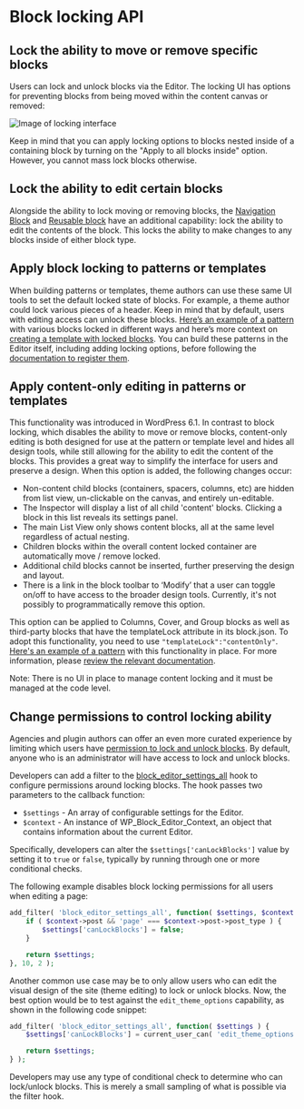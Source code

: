 # Block locking API

## Lock the ability to move or remove specific blocks

Users can lock and unlock blocks via the Editor. The locking UI has options for preventing blocks from being moved within the content canvas or removed:

![Image of locking interface](https://raw.githubusercontent.com/WordPress/gutenberg/HEAD/docs/assets/Locking%20interface.png?raw=true)

Keep in mind that you can apply locking options to blocks nested inside of a containing block by turning on the "Apply to all blocks inside" option. However, you cannot mass lock blocks otherwise.

## Lock the ability to edit certain blocks

Alongside the ability to lock moving or removing blocks, the [Navigation Block](https://github.com/WordPress/gutenberg/pull/44739) and [Reusable block](https://github.com/WordPress/gutenberg/pull/39950) have an additional capability: lock the ability to edit the contents of the block. This locks the ability to make changes to any blocks inside of either block type. 

## Apply block locking to patterns or templates

When building patterns or templates, theme authors can use these same UI tools to set the default locked state of blocks. For example, a theme author could lock various pieces of a header. Keep in mind that by default, users with editing access can unlock these blocks. [Here’s an example of a pattern](https://gist.github.com/annezazu/acee30f8b6e8995e1b1a52796e6ef805) with various blocks locked in different ways and here’s more context on [creating a template with locked blocks](https://make.wordpress.org/core/2022/02/09/core-editor-improvement-curated-experiences-with-locking-apis-theme-json/). You can build these patterns in the Editor itself, including adding locking options, before following the [documentation to register them](/docs/reference-guides/block-api/block-patterns.md).

## Apply content-only editing in patterns or templates

This functionality was introduced in WordPress 6.1. In contrast to block locking, which disables the ability to move or remove blocks, content-only editing is both designed for use at the pattern or template level and hides all design tools, while still allowing for the ability to edit the content of the blocks. This provides a great way to simplify the interface for users and preserve a design. When this option is added, the following changes occur:  

- Non-content child blocks (containers, spacers, columns, etc) are hidden from list view, un-clickable on the canvas, and entirely un-editable.
- The Inspector will display a list of all child 'content' blocks. Clicking a block in this list reveals its settings panel. 
- The main List View only shows content blocks, all at the same level regardless of actual nesting.
- Children blocks within the overall content locked container are automatically move / remove locked.
- Additional child blocks cannot be inserted, further preserving the design and layout.
- There is a link in the block toolbar to ‘Modify’ that a user can toggle on/off to have access to the broader design tools. Currently, it's not possibly to programmatically remove this option.

This option can be applied to Columns, Cover, and Group blocks as well as third-party blocks that have the templateLock attribute in its block.json. To adopt this functionality, you need to use `"templateLock":"contentOnly"`. [Here's an example of a pattern](https://gist.github.com/annezazu/d62acd2514cea558be6cea97fe28ff3c) with this functionality in place. For more information, please [review the relevant documentation](/docs/reference-guides/block-api/block-templates.md#locking). 

Note: There is no UI in place to manage content locking and it must be managed at the code level. 

## Change permissions to control locking ability

Agencies and plugin authors can offer an even more curated experience by limiting which users have [permission to lock and unlock blocks](https://make.wordpress.org/core/2022/05/05/block-locking-settings-in-wordpress-6-0/). By default, anyone who is an administrator will have access to lock and unlock blocks. 

Developers can add a filter to the [block_editor_settings_all](https://developer.wordpress.org/reference/hooks/block_editor_settings_all/) hook to configure permissions around locking blocks.  The hook passes two parameters to the callback function:

- `$settings` - An array of configurable settings for the Editor.
- `$context` - An instance of WP_Block_Editor_Context, an object that contains information about the current Editor.

Specifically, developers can alter the `$settings['canLockBlocks']` value by setting it to `true` or `false`, typically by running through one or more conditional checks. 

The following example disables block locking permissions for all users when editing a page:

```php
add_filter( 'block_editor_settings_all', function( $settings, $context ) {
	if ( $context->post && 'page' === $context->post->post_type ) {
		$settings['canLockBlocks'] = false;
	}

	return $settings;
}, 10, 2 );
```

Another common use case may be to only allow users who can edit the visual design of the site (theme editing) to lock or unlock blocks.  Now, the best option would be to test against the `edit_theme_options` capability, as shown in the following code snippet:

```php
add_filter( 'block_editor_settings_all', function( $settings ) {
	$settings['canLockBlocks'] = current_user_can( 'edit_theme_options' );

	return $settings;
} );
```

Developers may use any type of conditional check to determine who can lock/unlock blocks. This is merely a small sampling of what is possible via the filter hook.
